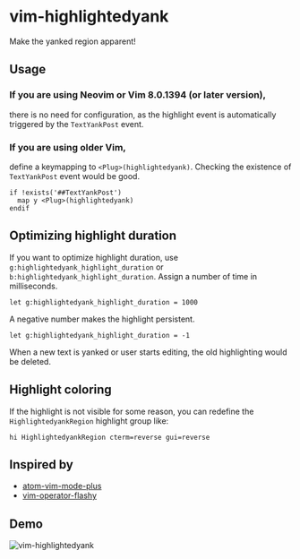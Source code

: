 # vim-highlightedyank
Make the yanked region apparent!

## Usage

### If you are using Neovim or Vim 8.0.1394 (or later version),

there is no need for configuration, as the highlight event is automatically triggered by the `TextYankPost` event.

### If you are using older Vim,

define a keymapping to `<Plug>(highlightedyank)`. Checking the existence of `TextYankPost` event would be good.

```vim
if !exists('##TextYankPost')
  map y <Plug>(highlightedyank)
endif
```

## Optimizing highlight duration

If you want to optimize highlight duration, use `g:highlightedyank_highlight_duration` or `b:highlightedyank_highlight_duration`. Assign a number of time in milliseconds.

```vim
let g:highlightedyank_highlight_duration = 1000
```

A negative number makes the highlight persistent.

```vim
let g:highlightedyank_highlight_duration = -1
```

When a new text is yanked or user starts editing, the old highlighting would be deleted.

## Highlight coloring

If the highlight is not visible for some reason, you can redefine the `HighlightedyankRegion` highlight group like:

```
hi HighlightedyankRegion cterm=reverse gui=reverse
```

## Inspired by

 - [atom-vim-mode-plus](https://github.com/t9md/atom-vim-mode-plus)
 - [vim-operator-flashy](https://github.com/haya14busa/vim-operator-flashy)

## Demo
![vim-highlightedyank](http://i.imgur.com/HulyZ6n.gif)
